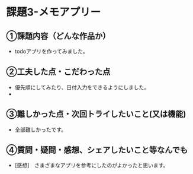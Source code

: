 # 課題3-メモアプリー

## ①課題内容（どんな作品か）
- todoアプリを作ってみました。

## ②工夫した点・こだわった点
- 優先順にしてみたり、日付入力をできるようにしました。
- 

## ③難しかった点・次回トライしたいこと(又は機能)
- 全部難しかったです。

## ④質問・疑問・感想、シェアしたいこと等なんでも
- [感想]　さまざまなアプリを参考にしたのがよかったと思います。
